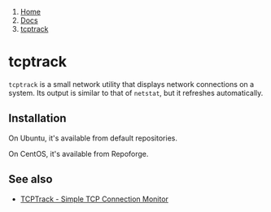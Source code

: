 <!-- -
Title: tcptrack
Description: tcptrack displays active network connections
First Published: 2013-11-15
- -->

<ol class="breadcrumb" itemprop="breadcrumb">
	<li><a href="/">Home</a></li>
	<li><a href="/docs/">Docs</a></li>
	<li><a href="/docs/tcptrack.html">tcptrack</a></li>
</ol>

tcptrack
========

`tcptrack` is a small network utility that displays network connections 
on a system. Its output is similar to that of `netstat`, but it 
refreshes automatically.

Installation
------------

On Ubuntu, it's available from default repositories.

On CentOS, it's available from Repoforge.

See also
--------

*   [TCPTrack - Simple TCP Connection Monitor](http://sickbits.net/tcptrack-simple-tcp-connection-monitor/)
